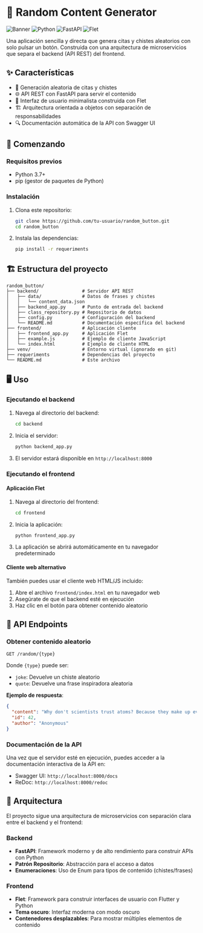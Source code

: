 # 🎲 Random Content Generator

![Banner](https://img.shields.io/badge/Random%20Content-Generator-6c5ce7?style=for-the-badge)
![Python](https://img.shields.io/badge/Python-3.7+-blue?style=flat-square&logo=python)
![FastAPI](https://img.shields.io/badge/FastAPI-0.109.2-009688?style=flat-square&logo=fastapi)
![Flet](https://img.shields.io/badge/Flet-0.20.0-ff69b4?style=flat-square)

Una aplicación sencilla y directa que genera citas y chistes aleatorios con solo pulsar un botón. Construida con una arquitectura de microservicios que separa el backend (API REST) del frontend.

## ✨ Características

- 🔄 Generación aleatoria de citas y chistes 
- 🌐 API REST con FastAPI para servir el contenido
- 🎨 Interfaz de usuario minimalista construida con Flet
- 🏗️ Arquitectura orientada a objetos con separación de responsabilidades
- 🔍 Documentación automática de la API con Swagger UI

## 🚀 Comenzando

### Requisitos previos

- Python 3.7+
- pip (gestor de paquetes de Python)

### Instalación

1. Clona este repositorio:
   ```bash
   git clone https://github.com/tu-usuario/random_button.git
   cd random_button
   ```

2. Instala las dependencias:
   ```bash
   pip install -r requeriments
   ```

## 🏗️ Estructura del proyecto

```
random_button/
├── backend/                # Servidor API REST
│   ├── data/               # Datos de frases y chistes
│   │   └── content_data.json
│   ├── backend_app.py      # Punto de entrada del backend
│   ├── class_repository.py # Repositorio de datos
│   ├── config.py           # Configuración del backend
│   └── README.md           # Documentación específica del backend
├── frontend/               # Aplicación cliente
│   ├── frontend_app.py     # Aplicación Flet
│   ├── example.js          # Ejemplo de cliente JavaScript
│   └── index.html          # Ejemplo de cliente HTML
├── venv/                   # Entorno virtual (ignorado en git)
├── requeriments            # Dependencias del proyecto
└── README.md               # Este archivo
```

## 🖥️ Uso

### Ejecutando el backend

1. Navega al directorio del backend:
   ```bash
   cd backend
   ```

2. Inicia el servidor:
   ```bash
   python backend_app.py
   ```

3. El servidor estará disponible en `http://localhost:8000`

### Ejecutando el frontend

#### Aplicación Flet

1. Navega al directorio del frontend:
   ```bash
   cd frontend
   ```

2. Inicia la aplicación:
   ```bash
   python frontend_app.py
   ```

3. La aplicación se abrirá automáticamente en tu navegador predeterminado

#### Cliente web alternativo

También puedes usar el cliente web HTML/JS incluido:

1. Abre el archivo `frontend/index.html` en tu navegador web
2. Asegúrate de que el backend esté en ejecución
3. Haz clic en el botón para obtener contenido aleatorio

## 📡 API Endpoints

### Obtener contenido aleatorio

```
GET /random/{type}
```

Donde `{type}` puede ser:
- `joke`: Devuelve un chiste aleatorio
- `quote`: Devuelve una frase inspiradora aleatoria

**Ejemplo de respuesta**:

```json
{
  "content": "Why don't scientists trust atoms? Because they make up everything!",
  "id": 42,
  "author": "Anonymous"
}
```

### Documentación de la API

Una vez que el servidor esté en ejecución, puedes acceder a la documentación interactiva de la API en:

- Swagger UI: `http://localhost:8000/docs`
- ReDoc: `http://localhost:8000/redoc`

## 🧩 Arquitectura

El proyecto sigue una arquitectura de microservicios con separación clara entre el backend y el frontend:

### Backend

- **FastAPI**: Framework moderno y de alto rendimiento para construir APIs con Python
- **Patrón Repositorio**: Abstracción para el acceso a datos
- **Enumeraciones**: Uso de Enum para tipos de contenido (chistes/frases)

### Frontend

- **Flet**: Framework para construir interfaces de usuario con Flutter y Python
- **Tema oscuro**: Interfaz moderna con modo oscuro
- **Contenedores desplazables**: Para mostrar múltiples elementos de contenido


